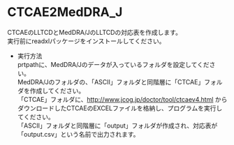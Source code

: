CTCAE2MedDRA_J
======
CTCAEのLLTCDとMedDRA/JのLLTCDの対応表を作成します。  
実行前にreadxlパッケージをインストールしてください。  

- 実行方法  
prtpathに、MedDRA/Jのデータが入っているフォルダを設定してください。  
MedDRA/Jのフォルダの、「ASCII」フォルダと同階層に「CTCAE」フォルダを作成してください。  
「CTCAE」フォルダに、http://www.jcog.jp/doctor/tool/ctcaev4.html からダウンロードしたCTCAEのEXCELファイルを格納し、プログラムを実行してください。  
「ASCII」フォルダと同階層に「output」フォルダが作成され、対応表が「output.csv」という名前で出力されます。
